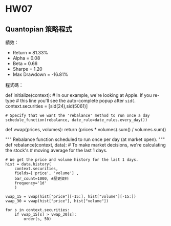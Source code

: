 # HW07
## Quantopian 策略程式

績效：
 * Return = 81.33%
 * Alpha = 0.08
 * Beta = 0.66
 * Sharpe = 1.20
 * Max Drawdown = -16.81%

程式碼：

def initialize(context):
    # In our example, we're looking at Apple.  If you re-type
    # this line you'll see the auto-complete popup after `sid(`.
    context.securities = [sid(24),sid(5061)]

    # Specify that we want the 'rebalance' method to run once a day
    schedule_function(rebalance, date_rule=date_rules.every_day())


def vwap(prices, volumes):
    return (prices * volumes).sum() / volumes.sum()


"""
Rebalance function scheduled to run once per day (at market open).
"""
def rebalance(context, data):
    # To make market decisions, we're calculating the stock's
    # moving average for the last 1 days.

    # We get the price and volume history for the last 1 days.
    hist = data.history(
        context.securities,
        fields=['price', 'volume'] ,
        bar_count=1000, #歷史資料
        frequency='1d'
        )

    vwap_15 = vwap(hist["price"][-15:], hist["volume"][-15:])
    vwap_30 = vwap(hist["price"], hist["volume"])

    for s in context.securities:
        if vwap_15[s] > vwap_30[s]:
            order(s, 50)
